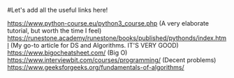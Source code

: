 
#Let's add all the useful links here!

https://www.python-course.eu/python3_course.php (A very elaborate tutorial, but worth the time I feel)  
https://runestone.academy/runestone/books/published/pythonds/index.html (My go-to article for DS and Algorithms. IT'S VERY GOOD)  
https://www.bigocheatsheet.com/ (Big O)  
https://www.interviewbit.com/courses/programming/ (Decent problems)  
https://www.geeksforgeeks.org/fundamentals-of-algorithms/  

